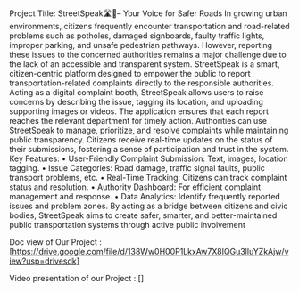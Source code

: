 Project Title: StreetSpeak🛣️🚏– Your Voice for Safer Roads
In growing urban environments, citizens frequently encounter transportation and road-related problems such as potholes, damaged signboards, faulty traffic lights, improper parking, and unsafe pedestrian pathways. However, reporting these issues to the concerned authorities remains a major challenge due to the lack of an accessible and transparent system.
StreetSpeak is a smart, citizen-centric platform designed to empower the public to report transportation-related complaints directly to the responsible authorities. Acting as a digital complaint booth, StreetSpeak allows users to raise concerns by describing the issue, tagging its location, and uploading supporting images or videos. The application ensures that each report reaches the relevant department for timely action.
Authorities can use StreetSpeak to manage, prioritize, and resolve complaints while maintaining public transparency. Citizens receive real-time updates on the status of their submissions, fostering a sense of participation and trust in the system.
Key Features:
•	User-Friendly Complaint Submission: Text, images, location tagging.
•	Issue Categories: Road damage, traffic signal faults, public transport problems, etc.
•	Real-Time Tracking: Citizens can track complaint status and resolution.
•	Authority Dashboard: For efficient complaint management and response.
•	Data Analytics: Identify frequently reported issues and problem zones.
By acting as a bridge between citizens and civic bodies, StreetSpeak aims to create safer, smarter, and better-maintained public transportation systems through active public involvement

Doc view of Our Project :
[https://drive.google.com/file/d/138Ww0H00P1LkxAw7X8IQGu3lIuYZkAjw/view?usp=drivesdk]

Video presentation of our Project :
[]
